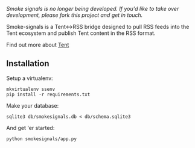 *Smoke signals is no longer being developed. If you'd like to take over development, please fork this project and get in touch.*

Smoke-signals is a Tent<->RSS bridge designed to pull RSS feeds into the Tent ecosystem and publish Tent content in the RSS format.

Find out more about [Tent](http://tent.io)

## Installation

Setup a virtualenv:

    mkvirtualenv ssenv
    pip install -r requirements.txt

Make your database:

    sqlite3 db/smokesignals.db < db/schema.sqlite3

And get 'er started:

    python smokesignals/app.py
